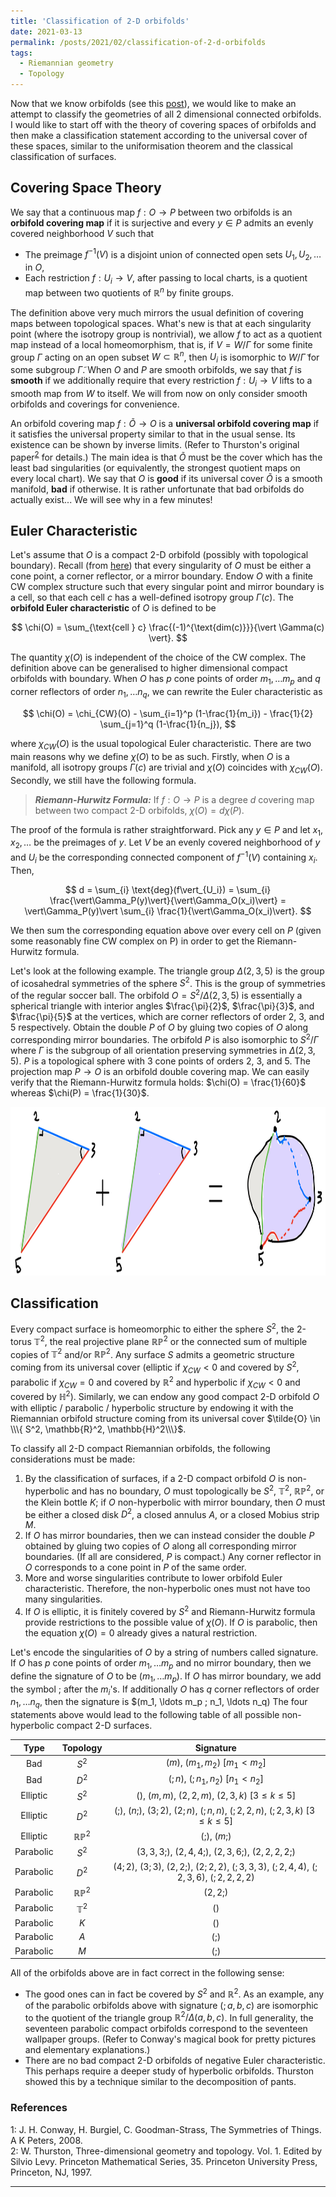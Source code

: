 ```yaml
---
title: 'Classification of 2-D orbifolds'
date: 2021-03-13
permalink: /posts/2021/02/classification-of-2-d-orbifolds
tags:
  - Riemannian geometry
  - Topology
---
```


Now that we know orbifolds (see this [post](/posts/2021/02/orbifolds)), we would like to make an attempt to classify the geometries of all 2 dimensional connected orbifolds. I would like to start off with the theory of covering spaces of orbifolds and then make a classification statement according to the universal cover of these spaces, similar to the uniformisation theorem and the classical classification of surfaces.

## Covering Space Theory

We say that a continuous map $f: O \to P$ between two orbifolds is an **orbifold covering map** if it is surjective and every $y \in P$ admits an evenly covered neighborhood $V$ such that
- The preimage $f^{-1}(V)$ is a disjoint union of connected open sets $U_1, U_2, \ldots$ in $O$,
- Each restriction $f: U_i \to V$, after passing to local charts, is a quotient map between two quotients of $\mathbb{R}^n$ by finite groups.

The definition above very much mirrors the usual definition of covering maps between topological spaces. What's new is that at each singularity point (where the isotropy group is nontrivial), we allow $f$ to act as a quotient map instead of a local homeomorphism, that is, if $V=W/\Gamma$ for some finite group $\Gamma$ acting on an open subset $W \subset \mathbb{R}^n$, then $U_i$ is isomorphic to $W/\tilde{\Gamma}$ for some subgroup $\tilde{\Gamma}$. When $O$ and $P$ are smooth orbifolds, we say that $f$ is **smooth** if we additionally require that every restriction $f: U_i \to V$ lifts to a smooth map from $W$ to itself. We will from now on only consider smooth orbifolds and coverings for convenience.

An orbifold covering map $f: \tilde{O} \to O$ is a **universal orbifold covering map** if it satisfies the universal property similar to that in the usual sense. Its existence can be shown by inverse limits. (Refer to Thurston's original paper<sup>[2](#fn2)</sup> for details.) The main idea is that $\tilde{O}$ must be the cover which has the least bad singularities (or equivalently, the strongest quotient maps on every local chart). We say that $O$ is **good** if its universal cover $\tilde{O}$ is a smooth manifold, **bad** if otherwise. It is rather unfortunate that bad orbifolds do actually exist... We will see why in a few minutes!

## Euler Characteristic

Let's assume that $O$ is a compact 2-D orbifold (possibly with topological boundary). Recall (from [here](/posts/2021/02/orbifolds)) that every singularity of $O$ must be either a cone point, a corner reflector, or a mirror boundary. Endow $O$ with a finite CW complex structure such that every singular point and mirror boundary is a cell, so that each cell $c$ has a well-defined isotropy group $\Gamma(c)$. The **orbifold Euler characteristic** of $O$ is defined to be

$$
\chi(O) = \sum_{\text{cell } c} \frac{(-1)^{\text{dim(c)}}}{\vert \Gamma(c) \vert}.
$$

The quantity $\chi(O)$ is independent of the choice of the CW complex. The definition above can be generalised to higher dimensional compact orbifolds with boundary. When $O$ has $p$ cone points of order $m_1, \ldots m_p$ and $q$ corner reflectors of order $n_1, \ldots n_q$, we can rewrite the Euler characteristic as

$$
\chi(O) = \chi_{CW}(O) - \sum_{i=1}^p (1-\frac{1}{m_i}) - \frac{1}{2} \sum_{j=1}^q (1-\frac{1}{n_j}),
$$

where $\chi_{CW}(O)$ is the usual topological Euler characteristic. There are two main reasons why we define $\chi(O)$ to be as such. Firstly, when $O$ is a manifold, all isotropy groups $\Gamma(c)$ are trivial and $\chi(O)$ coincides with $\chi_{CW}(O)$. Secondly, we still have the following formula.

> **_Riemann-Hurwitz Formula:_** If $f: O \to P$ is a degree $d$ covering map between two compact $2$-D orbifolds, $\chi(O) = d \chi(P)$.

The proof of the formula is rather straightforward. Pick any $y \in P$ and let $x_1,x_2, \ldots$ be the preimages of $y$. Let $V$ be an evenly covered neighborhood of $y$ and $U_i$ be the corresponding connected component of $f^{-1}(V)$ containing $x_i$. Then,

$$
d = \sum_{i} \text{deg}(f\vert_{U_i}) = \sum_{i} \frac{\vert\Gamma_P(y)\vert}{\vert\Gamma_O(x_i)\vert} = \vert\Gamma_P(y)\vert \sum_{i} \frac{1}{\vert\Gamma_O(x_i)\vert}.
$$

We then sum the corresponding equation above over every cell on $P$ (given some reasonably fine CW complex on P) in order to get the Riemann-Hurwitz formula.

Let's look at the following example. The triangle group $\Delta(2,3,5)$ is the group of icosahedral symmetries of the sphere $S^2$. This is the group of symmetries of the regular soccer ball. The orbifold $O = S^2 / \Delta(2,3,5)$ is essentially a spherical triangle with interior angles $\frac{\pi}{2}$, $\frac{\pi}{3}$, and $\frac{\pi}{5}$ at the vertices, which are corner reflectors of order $2$, $3$, and $5$ respectively. Obtain the double $P$ of $O$ by gluing two copies of $O$ along corresponding mirror boundaries. The orbifold $P$ is also isomorphic to $S^2 / \Gamma$ where $\Gamma$ is the subgroup of all orientation preserving symmetries in $\Delta(2,3,5)$. $P$ is a topological sphere with $3$ cone points of orders $2$, $3$, and $5$. The projection map $P \to O$ is an orbifold double covering map. We can easily verify that the Riemann-Hurwitz formula holds: $\chi(O) = \frac{1}{60}$ whereas $\chi(P) = \frac{1}{30}$.

<p align="center">
  <img src="/images/trianglegroup235.jpeg" width="555" height="270" />
</p>

## Classification

Every compact surface is homeomorphic to either the sphere $S^2$, the 2-torus $\mathbb{T}^2$, the real projective plane $\mathbb{R}\mathbb{P}^2$ or the connected sum of multiple copies of $\mathbb{T}^2$ and/or $\mathbb{R}\mathbb{P}^2$. Any surface $S$ admits a geometric structure coming from its universal cover (elliptic if $\chi_{CW}<0$ and covered by $S^2$, parabolic if $\chi_{CW}=0$ and covered by $\mathbb{R}^2$ and hyperbolic if $\chi_{CW}<0$ and covered by $\mathbb{H}^2$). Similarly, we can endow any good compact 2-D orbifold $O$ with elliptic / parabolic / hyperbolic structure by endowing it with the Riemannian orbifold structure coming from its universal cover $\tilde{O} \in \\\{ S^2, \mathbb{R}^2, \mathbb{H}^2\\\}$.

To classify all 2-D compact Riemannian orbifolds, the following considerations must be made:
1. By the classification of surfaces, if a 2-D compact orbifold $O$ is non-hyperbolic and has no boundary, $O$ must topologically be $S^2$, $\mathbb{T}^2$, $\mathbb{R}\mathbb{P}^2$, or the Klein bottle $K$; if $O$ non-hyperbolic with mirror boundary, then $O$ must be either a closed disk $D^2$, a closed annulus $A$, or a closed Mobius strip $M$.
2. If $O$ has mirror boundaries, then we can instead consider the double $P$ obtained by gluing two copies of $O$ along all corresponding mirror boundaries. (If all are considered, $P$ is compact.) Any corner reflector in $O$ corresponds to a cone point in $P$ of the same order.
3. More and worse singularities contribute to lower orbifold Euler characteristic. Therefore, the non-hyperbolic ones must not have too many singularities.
4. If $O$ is elliptic, it is finitely covered by $S^2$ and Riemann-Hurwitz formula provide restrictions to the possible value of $\chi(O)$. If $O$ is parabolic, then the equation $\chi(O) = 0$ already gives a natural restriction.

Let's encode the singularities of $O$ by a string of numbers called signature. If $O$ has $p$ cone points of order $m_1, \ldots m_p$ and no mirror boundary, then we define the signature of $O$ to be $(m_1, \ldots m_p)$. If $O$ has mirror boundary, we add the symbol $;$ after the $m_i$'s. If additionally $O$ has $q$ corner reflectors of order $n_1, \ldots n_q$, then the signature is $(m_1, \ldots m_p ; n_1, \ldots n_q) The four statements above would lead to the following table of all possible non-hyperbolic compact 2-D surfaces.

|    Type   |         Topology         |                                       Signature                                        |
|:---------:|:------------------------:|:--------------------------------------------------------------------------------------:|
|    Bad    |           $S^2$          | $(m)$, $(m_1, m_2)$ [$m_1 < m_2$]                                                      |
|    Bad    |           $D^2$          | $(;n)$, $(;n_1,n_2)$ [$n_1 < n_2$]                                                     |
|  Elliptic |           $S^2$          | $()$, $(m,m)$, $(2,2,m)$, $(2,3,k)$ [$3\leq k \leq 5$]                                 |
|  Elliptic |           $D^2$          | $(;)$, $(n;)$, $(3;2)$, $(2;n)$, $(;n,n)$, $(;2,2,n)$, $(;2,3,k)$ [$3\leq k \leq 5$]   |
|  Elliptic | $\mathbb{R}\mathbb{P}^2$ | $(;)$, $(m;)$                                                                          |
| Parabolic |           $S^2$          | $(3,3,3;)$, $(2,4,4;)$, $(2,3,6;)$, $(2,2,2,2;)$                                       |
| Parabolic |           $D^2$          | $(4;2)$, $(3;3)$, $(2,2;)$, $(2;2,2)$, $(;3,3,3)$, $(;2,4,4)$, $(;2,3,6)$, $(;2,2,2,2)$|
| Parabolic | $\mathbb{R}\mathbb{P}^2$ | $(2,2;)$                                                                               |
| Parabolic |      $\mathbb{T}^2$      | $()$                                                                                   |
| Parabolic |            $K$           | $()$                                                                                   |
| Parabolic |            $A$           | $(;)$                                                                                  |
| Parabolic |            $M$           | $(;)$                                                                                  |

All of the orbifolds above are in fact correct in the following sense:
* The good ones can in fact be covered by $S^2$ and $\mathbb{R}^2$. As an example, any of the parabolic orbifolds above with signature $(;a,b,c)$ are isomorphic to the quotient of the triangle group $\mathbb{R}^2/\Delta(a,b,c)$. In full generality, the seventeen parabolic compact orbifolds correspond to the seventeen wallpaper groups. (Refer to Conway's magical book for pretty pictures and elementary explanations.)
* There are no bad compact 2-D orbifolds of negative Euler characteristic. This perhaps require a deeper study of hyperbolic orbifolds. Thurston showed this by a technique similar to the decomposition of pants.


### References

<a name="fn1">1</a>: J. H. Conway, H. Burgiel, C. Goodman-Strass, The Symmetries of Things. A K Peters, 2008.   
<a name="fn2">2</a>: W. Thurston, Three-dimensional geometry and topology. Vol. 1. Edited by Silvio Levy. Princeton Mathematical Series, 35. Princeton University Press, Princeton, NJ, 1997.   

---
